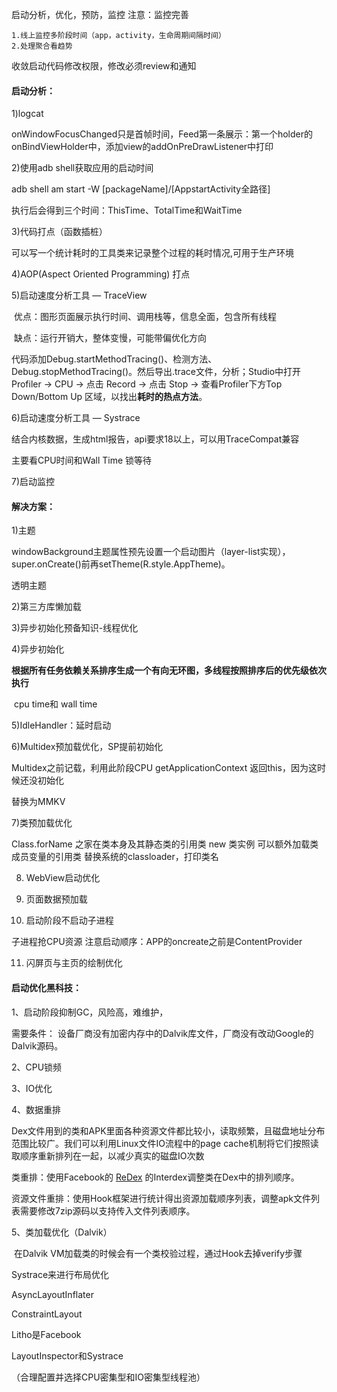 启动分析，优化，预防，监控
注意：监控完善

	1.线上监控多阶段时间（app，activity，生命周期间隔时间）
	2.处理聚合看趋势
收敛启动代码修改权限，修改必须review和通知

#### 启动分析：

1)logcat

  onWindowFocusChanged只是首帧时间，Feed第一条展示：第一个holder的onBindViewHolder中，添加view的addOnPreDrawListener中打印

2)使用adb shell获取应用的启动时间

   adb shell am start -W [packageName]/[AppstartActivity全路径] 

  执行后会得到三个时间：ThisTime、TotalTime和WaitTime

3)代码打点（函数插桩）

   可以写一个统计耗时的工具类来记录整个过程的耗时情况,可用于生产环境

4)AOP(Aspect Oriented Programming) 打点   

5)启动速度分析工具 — TraceView

​     优点：图形页面展示执行时间、调用栈等，信息全面，包含所有线程

​     缺点：运行开销大，整体变慢，可能带偏优化方向

   代码添加Debug.startMethodTracing()、检测方法、Debug.stopMethodTracing()。然后导出.trace文件，分析；Studio中打开 Profiler -> CPU -> 点击 Record -> 点击 Stop -> 查看Profiler下方Top Down/Bottom Up 区域，以找出**耗时的热点方法**。

6)启动速度分析工具 — Systrace    

   结合内核数据，生成html报告，api要求18以上，可以用TraceCompat兼容

   主要看CPU时间和Wall Time  锁等待

7)启动监控

#### 解决方案：

1)主题

  windowBackground主题属性预先设置一个启动图片（layer-list实现），super.onCreate()前再setTheme(R.style.AppTheme)。

  透明主题

2)第三方库懒加载

3)异步初始化预备知识-线程优化

4)异步初始化

​    **根据所有任务依赖关系排序生成一个有向无环图，多线程按照排序后的优先级依次执行**

​    cpu time和 wall time

5)IdleHandler：延时启动

6)Multidex预加载优化，SP提前初始化

   Multidex之前记载，利用此阶段CPU
   getApplicationContext 返回this，因为这时候还没初始化

   替换为MMKV

7)类预加载优化

  Class.forName 之家在类本身及其静态类的引用类
  new 类实例 可以额外加载类成员变量的引用类
  替换系统的classloader，打印类名

8) WebView启动优化

9) 页面数据预加载

10) 启动阶段不启动子进程

  子进程抢CPU资源
  注意启动顺序：APP的oncreate之前是ContentProvider

11) 闪屏页与主页的绘制优化



#### 启动优化黑科技：

1、启动阶段抑制GC，风险高，难维护，

   需要条件：   设备厂商没有加密内存中的Dalvik库文件，厂商没有改动Google的Dalvik源码。

2、CPU锁频

3、IO优化

4、数据重排

​	Dex文件用到的类和APK里面各种资源文件都比较小，读取频繁，且磁盘地址分布范围比较广。我们可以利用Linux文件IO流程中的page cache机制将它们按照读取顺序重新排列在一起，以减少真实的磁盘IO次数

   类重排：使用Facebook的 [ReDex](https://github.com/facebook/redex) 的Interdex调整类在Dex中的排列顺序。

  资源文件重排：使用Hook框架进行统计得出资源加载顺序列表，调整apk文件列表需要修改7zip源码以支持传入文件列表顺序。

  5、类加载优化（Dalvik）

​     在Dalvik VM加载类的时候会有一个类校验过程，通过Hook去掉verify步骤



Systrace来进行布局优化

AsyncLayoutInflater

ConstraintLayout

Litho是Facebook

LayoutInspector和Systrace



（合理配置并选择CPU密集型和IO密集型线程池）
